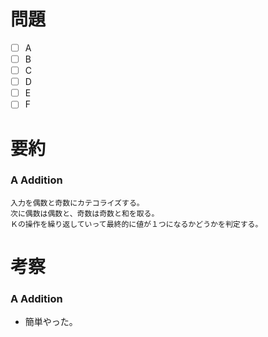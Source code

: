 # 問題
* [ ] A
* [ ] B
* [ ] C
* [ ] D
* [ ] E
* [ ] F

# 要約
### A Addition
```text
入力を偶数と奇数にカテコライズする。
次に偶数は偶数と、奇数は奇数と和を取る。
Ｋの操作を繰り返していって最終的に値が１つになるかどうかを判定する。
```

# 考察
### A Addition
- 簡単やった。
